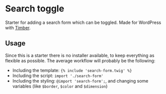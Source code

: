 # Search toggle

Starter for adding a search form which can be toggled. Made for WordPress with [Timber](https://github.com/timber/timber).

## Usage

Since this is a starter there is no installer available, to keep everything as flexible as possible. The average workflow will probably be the following:

- Including the template: `{% include 'search-form.twig' %}`
- Including the script: `import './search-form'`
- Including the styling: `@import 'search-form';`, and changing some variables (like `$border`, `$color` and `$dimension`)
